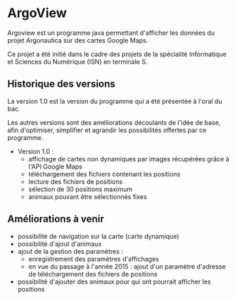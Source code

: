 ArgoView
========

Argoview est un programme java permettant d'afficher les données du projet Argonautica sur des cartes Google Maps.

Ce projet a été initié dans le cadre des projets de la spécialité Informatique et Sciences du Numérique (ISN) en terminale S.

Historique des versions
-----------------------
La version 1.0 est la version du programme qui a été présentée à l'oral du bac.

Les autres versions sont des améliorations découlants de l'idée de base, afin d'optimiser, simplifier et agrandir les possibilités offertes par ce programme.

- Version 1.0 :
    * affichage de cartes non dynamiques par images récupérées grâce à l'API Google Maps
    * téléchargement des fichiers contenant les positions
    * lecture des fichiers de positions
    * sélection de 30 positions maximum
    * animaux pouvant être sélectionnés fixes

Améliorations à venir
---------------------
  * possibilité de navigation sur la carte (carte dynamique)
  * possibilité d'ajout d'animaux
  * ajout de la gestion des paramètres :
      - enregistrement des paramètres d'affichages
      - en vue du passage à l'année 2015 : ajout d'un paramètre d'adresse de téléchargement des fichiers de positions
  * possibilité d'ajouter des animaux pour qui ont pourrait afficher les positions
